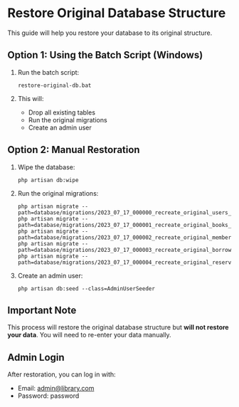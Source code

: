 # Restore Original Database Structure

This guide will help you restore your database to its original structure.

## Option 1: Using the Batch Script (Windows)

1. Run the batch script:
   ```
   restore-original-db.bat
   ```

2. This will:
   - Drop all existing tables
   - Run the original migrations
   - Create an admin user

## Option 2: Manual Restoration

1. Wipe the database:
   ```
   php artisan db:wipe
   ```

2. Run the original migrations:
   ```
   php artisan migrate --path=database/migrations/2023_07_17_000000_recreate_original_users_table.php
   php artisan migrate --path=database/migrations/2023_07_17_000001_recreate_original_books_table.php
   php artisan migrate --path=database/migrations/2023_07_17_000002_recreate_original_members_table.php
   php artisan migrate --path=database/migrations/2023_07_17_000003_recreate_original_borrowings_table.php
   php artisan migrate --path=database/migrations/2023_07_17_000004_recreate_original_reservations_table.php
   ```

3. Create an admin user:
   ```
   php artisan db:seed --class=AdminUserSeeder
   ```

## Important Note

This process will restore the original database structure but **will not restore your data**. You will need to re-enter your data manually.

## Admin Login

After restoration, you can log in with:
- Email: admin@library.com
- Password: password
